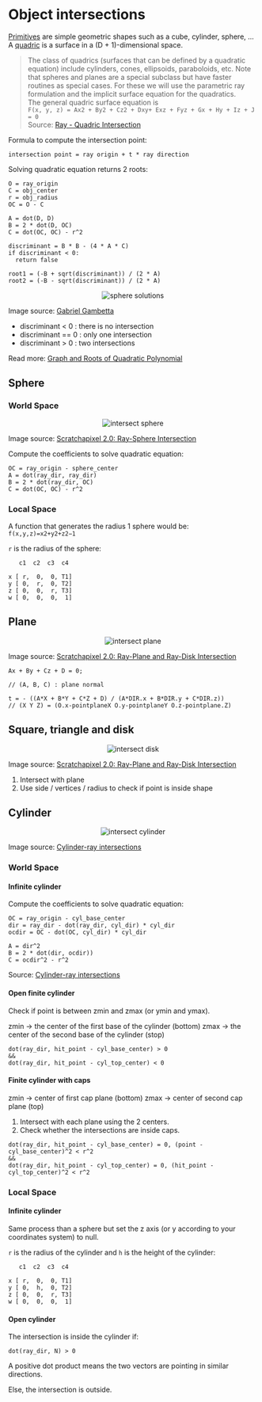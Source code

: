 # Object intersections

[Primitives](https://en.wikipedia.org/wiki/Geometric_primitive) are simple geometric shapes such as a cube, cylinder, sphere, ...  
A [quadric](https://en.wikipedia.org/wiki/Quadric) is a surface in a (D + 1)-dimensional space.

> The class of quadrics (surfaces that can be defined by a quadratic equation) include cylinders, cones, ellipsoids, paraboloids, etc. Note that spheres and planes are a special subclass but have faster routines as special cases. For these we will use the parametric ray formulation and the implicit surface equation for the quadratics.  
The general quadric surface equation is  
`F(x, y, z) = Ax2 + By2 + Cz2 + Dxy+ Exz + Fyz + Gx + Hy + Iz + J = 0`  
Source: [Ray - Quadric Intersection](http://skuld.bmsc.washington.edu/people/merritt/graphics/quadrics.html)

Formula to compute the intersection point:

```
intersection point = ray origin + t * ray direction
```

Solving quadratic equation returns 2 roots:

```
O = ray_origin
C = obj_center
r = obj_radius
OC = O - C

A = dot(D, D)
B = 2 * dot(D, OC)
C = dot(OC, OC) - r^2

discriminant = B * B - (4 * A * C)
if discriminant < 0:
  return false

root1 = (-B + sqrt(discriminant)) / (2 * A)
root2 = (-B - sqrt(discriminant)) / (2 * A)
```

<p align="center">
  <img src="assets/04-sphere-solutions.png" alt="sphere solutions" />
</p>

Image source: [Gabriel Gambetta](https://www.gabrielgambetta.com/computer-graphics-from-scratch/basic-ray-tracing.html)

- discriminant < 0 : there is no intersection
- discriminant == 0 : only one intersection
- discriminant > 0 : two intersections

Read more: [Graph and Roots of Quadratic Polynomial](https://www.cut-the-knot.org/Curriculum/Algebra/QuadraticPolynomial.shtml)

## Sphere

### World Space

<p align="center">
  <img src="assets/inter_sphere.png" alt="intersect sphere" />
</p>

Image source: [Scratchapixel 2.0: Ray-Sphere Intersection](https://www.scratchapixel.com/lessons/3d-basic-rendering/minimal-ray-tracer-rendering-simple-shapes/ray-sphere-intersection)

Compute the coefficients to solve quadratic equation:

```
OC = ray_origin - sphere_center
A = dot(ray_dir, ray_dir)
B = 2 * dot(ray_dir, OC)
C = dot(OC, OC) - r^2
```

### Local Space

A function that generates the radius 1 sphere would be: `f(x,y,z)=x2+y2+z2−1`

`r` is the radius of the sphere:

```
   c1  c2  c3  c4

x [ r,  0,  0, T1]
y [ 0,  r,  0, T2]
z [ 0,  0,  r, T3]
w [ 0,  0,  0,  1]
```

## Plane

<p align="center">
  <img src="assets/inter_plane.png" alt="intersect plane" />
</p>

Image source: [Scratchapixel 2.0: Ray-Plane and Ray-Disk Intersection](https://www.scratchapixel.com/lessons/3d-basic-rendering/minimal-ray-tracer-rendering-simple-shapes/ray-plane-and-ray-disk-intersection)

```
Ax + By + Cz + D = 0; 

// (A, B, C) : plane normal

t = - ((A*X + B*Y + C*Z + D) / (A*DIR.x + B*DIR.y + C*DIR.z))
// (X Y Z) = (O.x-pointplaneX O.y-pointplaneY O.z-pointplane.Z)
```

## Square, triangle and disk

<p align="center">
  <img src="assets/inter_disk.png" alt="intersect disk" />
</p>

Image source: [Scratchapixel 2.0: Ray-Plane and Ray-Disk Intersection](https://www.scratchapixel.com/lessons/3d-basic-rendering/minimal-ray-tracer-rendering-simple-shapes/ray-plane-and-ray-disk-intersection)

1. Intersect with plane
2. Use side / vertices / radius to check if point is inside shape

## Cylinder

<p align="center">
  <img src="assets/inter_cylinder.png" alt="intersect cylinder" />
</p>

Image source: [Cylinder-ray intersections](https://mrl.nyu.edu/~dzorin/rend05/lecture2.pdf)

### World Space

#### Infinite cylinder

Compute the coefficients to solve quadratic equation:

```
OC = ray_origin - cyl_base_center
dir = ray_dir - dot(ray_dir, cyl_dir) * cyl_dir
ocdir = OC - dot(OC, cyl_dir) * cyl_dir

A = dir^2
B = 2 * dot(dir, ocdir))
C = ocdir^2 - r^2
```

Source: [Cylinder-ray intersections](https://mrl.nyu.edu/~dzorin/rend05/lecture2.pdf)

#### Open finite cylinder

Check if point is between zmin and zmax (or ymin and ymax).

zmin -> the center of the first base of the cylinder (bottom)
zmax -> the center of the second base of the cylinder (stop)

```
dot(ray_dir, hit_point - cyl_base_center) > 0
&&
dot(ray_dir, hit_point - cyl_top_center) < 0
```

#### Finite cylinder with caps

zmin -> center of first cap plane (bottom)
zmax -> center of second cap plane (top)

1. Intersect with each plane using the 2 centers.
2. Check whether the intersections are inside caps.

```
dot(ray_dir, hit_point - cyl_base_center) = 0, (point - cyl_base_center)^2 < r^2
&&
dot(ray_dir, hit_point - cyl_top_center) = 0, (hit_point - cyl_top_center)^2 < r^2
```

### Local Space

#### Infinite cylinder

Same process than a sphere but set the z axis (or y according to your coordinates system) to null.

`r` is the radius of the cylinder and `h` is the height of the cylinder:

```
   c1  c2  c3  c4

x [ r,  0,  0, T1]
y [ 0,  h,  0, T2]
z [ 0,  0,  r, T3]
w [ 0,  0,  0,  1]
```

#### Open cylinder

The intersection is inside the cylinder if:

```
dot(ray_dir, N) > 0
```

A positive dot product means the two vectors are pointing in similar directions.

Else, the intersection is outside.
